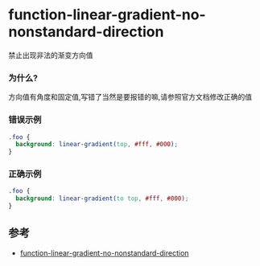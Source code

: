 # function-linear-gradient-no-nonstandard-direction

禁止出现非法的渐变方向值

### 为什么?

方向值有角度和固定值,写错了当然是要报错的嘛,请参照官方文档修改正确的值

### 错误示例

```css
.foo {
  background: linear-gradient(top, #fff, #000);
}
```

### 正确示例

```css
.foo {
  background: linear-gradient(to top, #fff, #000);
}
```

## 参考

- [function-linear-gradient-no-nonstandard-direction](https://stylelint.io/user-guide/rules/list/function-linear-gradient-no-nonstandard-direction)
